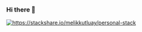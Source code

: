 ### Hi there 👋

<!--
**melikkutluay/melikkutluay** is a ✨ _special_ ✨ repository because its `README.md` (this file) appears on your GitHub profile.

Here are some ideas to get you started:

- 🔭 I’m currently working on ...
- 🌱 I’m currently learning ...
- 👯 I’m looking to collaborate on ...
- 🤔 I’m looking for help with ...
- 💬 Ask me about ...
- 📫 How to reach me: ...
- 😄 Pronouns: ...
- ⚡ Fun fact: ...
-->

<a href="https://stackshare.io/melikkutluay/personal-stack">
    <img src="http://img.shields.io/badge/tech-stack-0690fa.svg?style=flat" alt="https://stackshare.io/melikkutluay/personal-stack">
</a>
